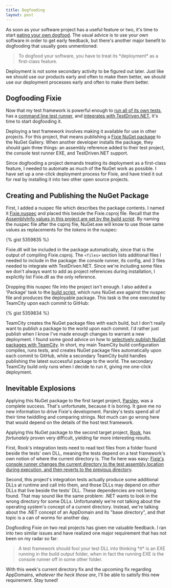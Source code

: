 ```yaml
---
title: Dogfooding
layout: post
---
```


As soon as your software project has a useful feature or two, it's time to start <a href="http://en.wikipedia.org/wiki/Eating_your_own_dog_food">eating your own dogfood</a>. The usual advice is to use your own software in order to get early feedback, but there's another major benefit to dogfooding that usually goes unmentioned:

<blockquote>To dogfood your software, you have to treat its *deployment* as a first-class feature.</blockquote>

Deployment is not some secondary activity to be figured out later. Just like we should use our products early and often to make them better, we should use our deployment processes early and often to make *them* better.

## Dogfooding Fixie

Now that my test framework is powerful enough to <a href="http://www.headspring.com/patrick/bootstrapping/">run all of its own tests</a>, has a <a href="https://github.com/plioi/fixie/blob/9a124ba6c460cf93c1507be68622245033f30454/src/Fixie.Console/Program.cs">command line test runner</a>, and <a href="https://github.com/plioi/fixie/blob/9a124ba6c460cf93c1507be68622245033f30454/src/Fixie.TestDriven/Runner.cs">integrates with TestDriven.NET</a>, it's time to start dogfooding it.

Deploying a test framework involves making it available for use in other projects. For this project, that means publishing a <a href="http://nuget.org/packages/Fixie">Fixie NuGet package</a> to the NuGet Gallery. When another developer installs the package, they should gain three things: an assembly reference added to their test project, the console test runner EXE, and TestDriven.NET support.

Since dogfooding a project demands treating its deployment as a first-class feature, I needed to automate as much of the NuGet work as possible. I have set up a one-click deployment process for Fixie, and have tried it out for real by installing it into two other open source projects.

## Creating and Publishing the NuGet Package

First, I added a nuspec file which describes the package contents.  I named it <a href="https://github.com/plioi/fixie/blob/a4a358e45e5c1ef2aa6074f12d1075066d4e28ca/src/Fixie/Fixie.nuspec">Fixie.nuspec</a> and placed this beside the Fixie.csproj file. Recall that the <a href="http://www.headspring.com/patrick/socks-then-shoes/">AssemblyInfo values in this project are set by the build script</a>.  By naming the nuspec file after the csproj file, NuGet.exe will know to use those same values as replacements for the $tokens$ in the nuspec:

{% gist 5359835 %}

Fixie.dll will be included in the package automatically, since that is the output of compiling Fixie.csproj.  The <code>&lt;files&gt;</code> section lists additional files I needed to include in the package: the console runner, its config, and 3 files needed to integrate with TestDriven.NET.  Since we're including some files we don't always want to add as project references during installation, I explicitly list Fixie.dll as the only reference.

Dropping this nuspec file into the project isn't enough.  I also added a 'Package' task to the <a href="https://github.com/plioi/fixie/blob/a4a358e45e5c1ef2aa6074f12d1075066d4e28ca/default.ps1">build script</a>, which runs NuGet.exe against the nuspec file and produces the deployable package.  This task is the one executed by TeamCity upon each commit to GitHub:

{% gist 5359834 %}

TeamCity creates the NuGet package files with each build, but I don't really want to publish a package to the world upon each commit. I'd rather just publish when I know I've made enough changes to warrant a new deployment.  I found some good advice on how to <a href="http://blog.jonnyzzz.name/2011/09/selective-publishing-of-nuget-packages.html">selectively publish NuGet packages with TeamCity</a>.  In short, my main TeamCity build configuration compiles, runs tests, and creates NuGet package files automatically upon each commit to GitHub, while  a secondary TeamCity build handles publishing the latest successful package to the world.  The secondary TeamCity build only runs when I decide to run it, giving me one-click deployment.

## Inevitable Explosions

Applying this NuGet package to the first target project, <a href="https://github.com/plioi/parsley">Parsley</a>, was a complete success.  That's unfortunate, because it is boring.  It gave me no new information to drive Fixie's development.  Parsley's tests spend all of their time twiddling and comparing strings. Not much can go wrong here that would depend on the details of the host test framework.

Applying this NuGet package to the second target project, <a href="https://github.com/plioi/rook">Rook</a>, has *fortunately* proven very difficult, yielding far more interesting results.

First, Rook's integration tests need to read text files from a folder found beside the tests' own DLL, meaning the tests depend on a test framework's own notion of where the current directory is.  The fix here was easy: <a href="https://github.com/plioi/fixie/commit/9a124ba6c460cf93c1507be68622245033f30454">Fixie's console runner changes the current directory to the test assembly location during execution, and then reverts to the previous directory</a>.

Second, this project's integration tests actually produce some additional DLLs at runtime and call into them, and those DLLs may depend on *other* DLLs that live beside the tests' DLL.  These dependencies are not being found.  That may sound like the same problem: .NET wants to look in the wrong directory for some DLLs.  Unfortunately we're not talking about the operating system's concept of a current directory.  Instead, we're talking about the .NET concept of an AppDomain and its "base directory", and *that* topic is a can of worms for another day.

Dogfooding Fixie on two real projects has given me valuable feedback.  I ran into two similar issues and have realized one major requirement that has not been on my radar so far:

<blockquote>A test framework should fool your test DLL into thinking *it* is an EXE running in the build output folder, when in fact the running EXE is the console runner off in some other folder.</blockquote>

With this week's current directory fix and the upcoming fix regarding AppDomains, *whatever the heck those are*, I'll be able to satisfy this new requirement.  Stay tuned!